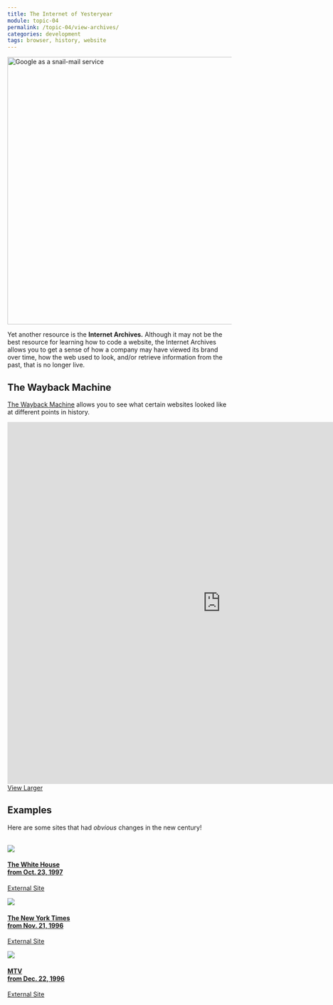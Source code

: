 ```yaml
---
title: The Internet of Yesteryear
module: topic-04
permalink: /topic-04/view-archives/
categories: development
tags: browser, history, website
---
```


<div class="divider-heading"></div>


<img src="../img/google-classic.jpg" alt="Google as a snail-mail service" title="Google Classic!" style="width: 600px"/>

Yet another resource is the **Internet Archives.** Although it may not be the best resource for learning how to code a website, the Internet Archives allows you to get a sense of how a company may have viewed its brand over time, how the web used to look, and/or retrieve information from the past, that is no longer live.


<div class="divider-pg"></div>


## The Wayback Machine
<a href="https://archive.org/web/" target="_blank">The Wayback Machine</a> allows you to see what certain websites looked like at different points in history.

<iframe src="https://umontanamediaarts.com/MART341/wp-admin/admin-ajax.php?action=h5p_embed&id=19" width="958" height="812" frameborder="0" allowfullscreen="allowfullscreen"></iframe><script src="https://umontanamediaarts.com/MART341/wp-content/plugins/h5p/h5p-php-library/js/h5p-resizer.js" charset="UTF-8"></script>
<a href="https://umontanamediaarts.com/MART341/wp-admin/admin-ajax.php?action=h5p_embed&id=19" class="btn btn-default btn-xs" target="_blank">View Larger</a>


<div class="divider-pg"></div>


## Examples
Here are some sites that had _obvious_ changes in the new century!

<br>

<div class="row text-center">
  <div class="col-lg-4">
    <div class="bs-component">
      <div class="list-group">
        <a href="https://web.archive.org/web/19971023010656/http://www3.whitehouse.gov:80/" target="_blank" class="list-group-item">
          <img class="icon-hw" src="../img/hw-icon-whitehouse.gif" />
          <h4 class="list-group-item-heading">The White House<br>from Oct. 23, 1997</h4>
          <div class="divider-hw"></div>
          <p class="list-group-item-text"><i class="fas fa-link" aria-hidden="true"></i> External Site</p>
        </a>
      </div>
    </div>
  </div>
  <div class="col-lg-4">
    <div class="bs-component">
      <div class="list-group">
        <a href="https://web.archive.org/web/19961121230155/http://nytimes.com/" target="_blank" class="list-group-item">
          <img class="icon-hw" src="../img/hw-icon-nytimes.png" />
          <h4 class="list-group-item-heading">The New York Times<br>from Nov. 21, 1996</h4>
          <div class="divider-hw"></div>
          <p class="list-group-item-text"><i class="fas fa-link" aria-hidden="true"></i> External Site</p>
        </a>
      </div>
    </div>
  </div>
  <div class="col-lg-4">
    <div class="bs-component">
      <div class="list-group">
        <a href="http://web.archive.org/web/19961222031059/http://www.mtv.com/" target="_blank" class="list-group-item">
          <img class="icon-hw" src="../img/hw-icon-mtv.png" />
          <h4 class="list-group-item-heading">MTV<br>from Dec. 22, 1996</h4>
          <div class="divider-hw"></div>
          <p class="list-group-item-text"><i class="fas fa-link" aria-hidden="true"></i> External Site</p>
        </a>
      </div>
    </div>
  </div>
</div>
